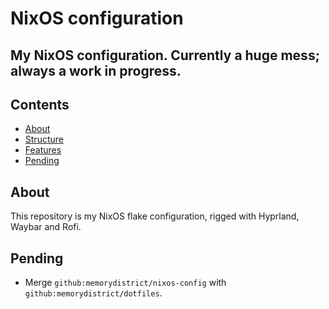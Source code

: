 # NixOS configuration
My NixOS configuration. Currently a huge mess; always a work in progress.
---
## Contents
- [About](#-about)
- [Structure](#-structure)
- [Features](#-features)
- [Pending](#-pending)

## About
This repository is my NixOS flake configuration, rigged with Hyprland, Waybar and Rofi.

## Pending
- Merge `github:memorydistrict/nixos-config` with `github:memorydistrict/dotfiles`.
